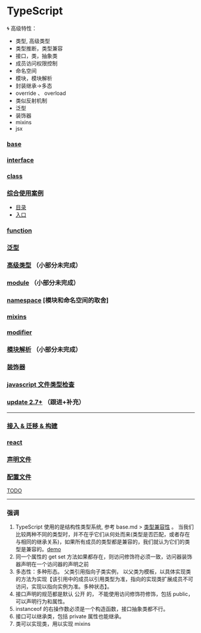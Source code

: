 # TypeScript

🌀 高级特性：
- 类型, 高级类型
- 类型推断，类型兼容
- 接口，类，抽象类
- 成员访问权限控制
- 命名空间
- 模块，模块解析
- 封装继承->多态
- override 、 overload
- 类似反射机制
- 泛型
- 装饰器
- mixins
- jsx

### [base](./base.md)

### [interface](./interface.md)

### [class](./class.md)

### [__综合使用案例__](./code/polymorphism/src/)

- [目录](./code/polymorphism/src/)
- [入口](./code/polymorphism/src/main.ts)

### [function](./function.md)

### [泛型](./Generics.md)

### [高级类型](./advancedTypes.md)                （小部分未完成）

### [module](./module.md)                （小部分未完成）

### [namespace](./namespace.md) [模块和命名空间的取舍]

### [mixins](./mixins.md)

### [modifier](./modifier.md)

### [模块解析](./moduleResolution.md)                （小部分未完成）

### [装饰器](./decorators.md)

### [javascript 文件类型检查](./fileTypeChecking.md)

### [update 2.7+](./update/readme.md)                （跟进+补充）

---

### [接入 & 迁移 & 构建](./TODO.md)
### [react](./TODO.md)
### [声明文件](./TODO.md)
### [配置文件](./TODO.md)


[TODO](./TODO.md)


---

### 强调

1. TypeScript 使用的是结构性类型系统, 参考 base.md >
   [类型兼容性](./base.md##Type) 。 当我们比较两种不同的类型时，并不在乎它们从何处而来(类型是否匹配，或者存在与相同的继承关系)，如果所有成员的类型都是兼容的，我们就认为它们的类型是兼容的。[demo](./code/class/class.9.ts)
2. 同一个属性的  get set 方法如果都存在，则访问修饰符必须一致，访问器装饰器声明在一个访问器的声明之前
3. 多态性：多种形态。 父类引用指向子类实例， 以父类为模板，以具体实现类的方法为实现【该引用中的成员以引用类型为准，指向的实现类扩展成员不可访问，实现以指向实例为准。多种状态】。
4. 接口声明的规范都是默认 公开 的， 不能使用访问修饰符修饰，包括 public，可以声明行为和属性。
5. instanceof 的右操作数必须是一个构造函数，接口抽象类都不行。
6. 接口可以继承类，包括 private 属性也能继承。
7. 类可以实现类，用以实现 mixins
